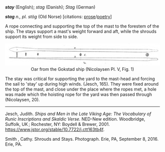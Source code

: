 **_stay_** (English); _stag_ (Danish); _Stag_ (German)

_**stag** n., pl. stög_ (Old Norse) [citations: [prose](https://onp.ku.dk/onp/onp.php?o74925)/[poetry](https://lexiconpoeticum.org/m.php?p=lemma&i=78815)]  

A rope connecting and supporting the top of the mast to the forestem of the ship. The stays support a mast's weight forward and aft, while the shrouds support its weight from side to side. 

<div align="center">
  
  ![oar from Gokstad ship](../images/Oar_Gokstad.png)  
  Oar from the Gokstad ship (Nicolaysen Pl. V, Fig. 1)

</div>

  The stay was critical for supporting the yard to the mast-head and forcing the sail to 'stay' up during high winds. (Jesch, 165). They were fixed around the top of the mast, and close under the place where the ropes met, a hole was made which the hoisting rope for the yard was then passed through (Nicolaysen, 20). 
  
---

  Jesch, Judith. _Ships and Men in the Late Viking Age: The Vocabulary of Runic Inscriptions and Skaldic Verse._ NED-New edition. Woodbridge, Suffolk, UK ; Rochester, NY: 
Boydell & Brewer, 2001. https://www.jstor.org/stable/10.7722/j.ctt163tb4f.

Smith , Cathy. Shrouds and Stays. Photograph. Erie, PA, September 8, 2016. Erie, PA. 
